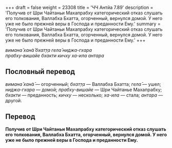 +++
draft = false
weight = 23308
title = 'ЧЧ Антйа 7.89'
description = 'Получив от Шри Чайтаньи Махапрабху категорический отказ слушать его толкования, Валлабха Бхатта, огорченный, вернулся домой. У него уже не было прежней веры в Господа и преданности Ему.'
summary = 'Получив от Шри Чайтаньи Махапрабху категорический отказ слушать его толкования, Валлабха Бхатта, огорченный, вернулся домой. У него уже не было прежней веры в Господа и преданности Ему.'
+++

_вимана̄ хан̃а̄ бхат̣т̣а гела̄ ниджа-гхара  
прабху-вишайе бхакти кичху ха-ила антара_

## Пословный перевод

_вимана̄_ _хан̃а̄_ — огорченный; _бхат̣т̣а_ — Валлабха Бхатта; _гела̄_ — ушел; _ниджа_\-_гхара_ — домой; _прабху_\-_вишайе_ — Шри Чайтанье Махапрабху; _бхакти_ — преданность; _кичху_ — несколько; _ха_\-_ила_ — стала; _антара_ — другой.

## Перевод

**Получив от Шри Чайтаньи Махапрабху категорический отказ слушать его толкования, Валлабха Бхатта, огорченный, вернулся домой. У него уже не было прежней веры в Господа и преданности Ему.**
